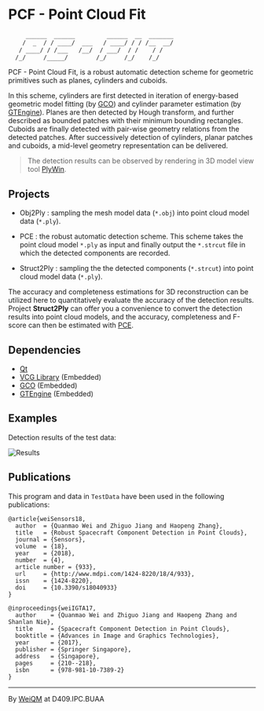 # PCF - Point Cloud Fit

```txt
     ______  ______         ______  __  _______   
    /  _  / / ____/  ___   / ____/ / / /__  __/   
   / ____/ / /___   /__/  / ___/  / /    / /      
  /_/     /_____/        /_/     /_/    /_/       
```

PCF - Point Cloud Fit, is a robust automatic detection scheme for geometric primitives such as planes, cylinders and cuboids.

In this scheme, cylinders are first detected in iteration of energy-based geometric model fitting (by [GCO](http://vision.csd.uwo.ca/code/)) and cylinder parameter estimation (by [GTEngine](https://www.geometrictools.com/Downloads/Downloads.html)). Planes are then detected by Hough transform, and further described as bounded patches with their minimum bounding rectangles. Cuboids are finally detected with pair-wise geometry relations from the detected patches. After successively detection of cylinders, planar patches and cuboids, a mid-level geometry representation can be delivered.

> The detection results can be observed by rendering in 3D model view tool [PlyWin](https://github.com/weiquanmao/PlyWin).

## Projects

+ Obj2Ply : sampling the mesh model data (`*.obj`) into point cloud model data (`*.ply`).

+ PCE : the robust automatic detection scheme. This scheme takes the point cloud model `*.ply` as input and finally output the `*.strcut` file in which the detected components are recorded.

+ Struct2Ply : sampling the the detected components (`*.strcut`) into point cloud model data (`*.ply`).


The accuracy and completeness estimations for 3D reconstruction can be utilized here to quantitatively evaluate the accuracy of the detection results. Project **Struct2Ply** can offer you a convenience to convert the detection results into point cloud models, and the accuracy, completeness and F-score can then be estimated with [PCE](https://github.com/weiquanmao/PCE).

## Dependencies

+ [Qt](www.qt.io/download/)
+ [VCG Library](http://vcg.isti.cnr.it/vcglib/) (Embedded)
+ [GCO](http://vision.csd.uwo.ca/code/) (Embedded)
+ [GTEngine](https://www.geometrictools.com/Downloads/Downloads.html) (Embedded)

## Examples

Detection results of the test data:

![Results](https://github.com/weiquanmao/PCF/blob/master/TestData/Result.jpg)

## Publications

This program and data in `TestData` have been used in the following publications:

```
@article{weiSensors18,
  author  = {Quanmao Wei and Zhiguo Jiang and Haopeng Zhang},
  title   = {Robust Spacecraft Component Detection in Point Clouds},
  journal = {Sensors},
  volume  = {18},
  year    = {2018},
  number  = {4},
  article number = {933},
  url     = {http://www.mdpi.com/1424-8220/18/4/933},
  issn    = {1424-8220},
  doi     = {10.3390/s18040933}
}
```
```
@inproceedings{weiIGTA17,
  author    = {Quanmao Wei and Zhiguo Jiang and Haopeng Zhang and Shanlan Nie},
  title     = {Spacecraft Component Detection in Point Clouds},
  booktitle = {Advances in Image and Graphics Technologies},
  year      = {2017},
  publisher = {Springer Singapore},
  address   = {Singapore},
  pages     = {210--218},
  isbn      = {978-981-10-7389-2}
}
```

---
By [WeiQM](https://weiquanmao.github.io) at D409.IPC.BUAA